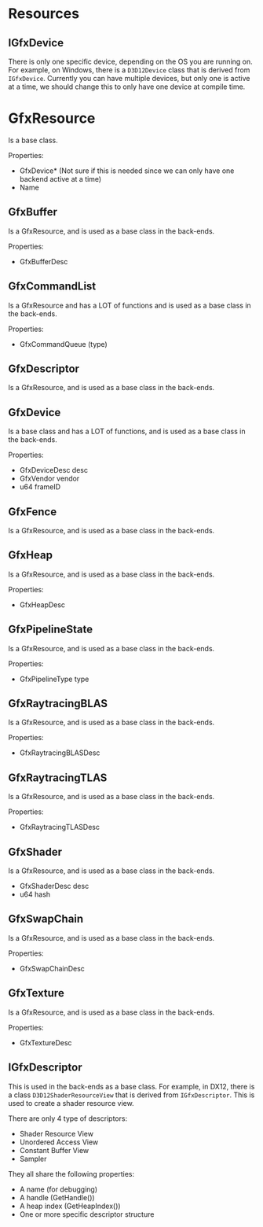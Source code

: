 # Resources

## IGfxDevice

There is only one specific device, depending on the OS you are running on. For example, on Windows, there is a `D3D12Device` class that is derived from `IGfxDevice`. 
Currently you can have multiple devices, but only one is active at a time, we should change this to only have one device at compile time.


# GfxResource

Is a base class.

Properties:

- GfxDevice* (Not sure if this is needed since we can only have one backend active at a time)
- Name

## GfxBuffer 

Is a GfxResource, and is used as a base class in the back-ends.

Properties:

- GfxBufferDesc

## GfxCommandList

Is a GfxResource and has a LOT of functions and is used as a base class in the back-ends.

Properties:

- GfxCommandQueue (type)

## GfxDescriptor

Is a GfxResource, and is used as a base class in the back-ends.


## GfxDevice

Is a base class and has a LOT of functions, and is used as a base class in the back-ends.

Properties:

- GfxDeviceDesc desc
- GfxVendor     vendor
- u64           frameID

## GfxFence

Is a GfxResource, and is used as a base class in the back-ends.

## GfxHeap

Is a GfxResource, and is used as a base class in the back-ends.

Properties:

- GfxHeapDesc

## GfxPipelineState

Is a GfxResource, and is used as a base class in the back-ends.

Properties:

- GfxPipelineType type

## GfxRaytracingBLAS

Is a GfxResource, and is used as a base class in the back-ends.

Properties:

- GfxRaytracingBLASDesc

## GfxRaytracingTLAS

Is a GfxResource, and is used as a base class in the back-ends.

Properties:

- GfxRaytracingTLASDesc

## GfxShader

Is a GfxResource, and is used as a base class in the back-ends.

- GfxShaderDesc desc
- u64           hash

## GfxSwapChain

Is a GfxResource, and is used as a base class in the back-ends.

Properties:

- GfxSwapChainDesc

## GfxTexture

Is a GfxResource, and is used as a base class in the back-ends.

Properties:

- GfxTextureDesc


## IGfxDescriptor

This is used in the back-ends as a base class. For example, in DX12, there is a class `D3D12ShaderResourceView` that is derived from `IGfxDescriptor`. 
This is used to create a shader resource view.

There are only 4 type of descriptors:

- Shader Resource View
- Unordered Access View
- Constant Buffer View
- Sampler

They all share the following properties:

- A name (for debugging)
- A handle (GetHandle())
- A heap index (GetHeapIndex())
- One or more specific descriptor structure
